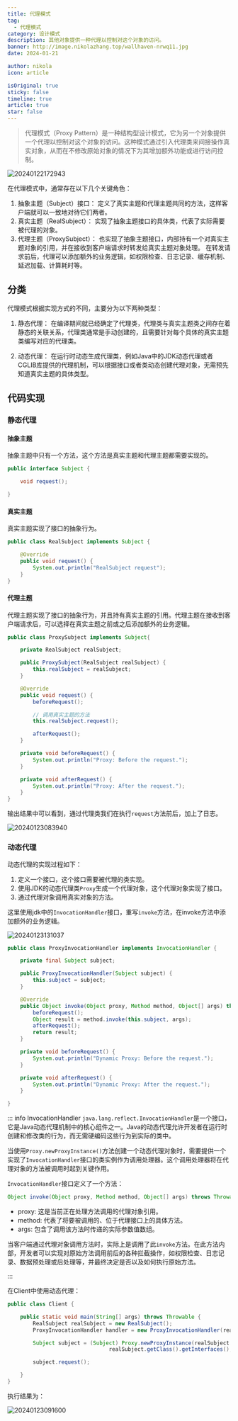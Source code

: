 ```yaml
---
title: 代理模式
tag:
  - 代理模式
category: 设计模式
description: 其他对象提供一种代理以控制对这个对象的访问。
banner: http://image.nikolazhang.top/wallhaven-nrwq11.jpg
date: 2024-01-21

author: nikola
icon: article

isOriginal: true
sticky: false
timeline: true
article: true
star: false
---
```


> 代理模式（Proxy Pattern）是一种结构型设计模式，它为另一个对象提供一个代理以控制对这个对象的访问。这种模式通过引入代理类来间接操作真实对象，从而在不修改原始对象的情况下为其增加额外功能或进行访问控制。

![20240122172943](https://raw.githubusercontent.com/NikolaZhang/image-blog/main/13-proxy/20240122172943.png)

在代理模式中，通常存在以下几个关键角色：

1. 抽象主题（Subject）接口：
定义了真实主题和代理主题共同的方法，这样客户端就可以一致地对待它们两者。
1. 真实主题（RealSubject）：
实现了抽象主题接口的具体类，代表了实际需要被代理的对象。
1. 代理主题（ProxySubject）：
也实现了抽象主题接口，内部持有一个对真实主题对象的引用，并在接收到客户端请求时转发给真实主题对象处理。
在转发请求前后，代理可以添加额外的业务逻辑，如权限检查、日志记录、缓存机制、延迟加载、计算耗时等。

## 分类

代理模式根据实现方式的不同，主要分为以下两种类型：

1. 静态代理：
在编译期间就已经确定了代理类，代理类与真实主题类之间存在着静态的关联关系，代理类通常是手动创建的，且需要针对每个具体的真实主题类编写对应的代理类。

2. 动态代理：
在运行时动态生成代理类，例如Java中的JDK动态代理或者CGLIB库提供的代理机制，可以根据接口或者类动态创建代理对象，无需预先知道真实主题的具体类型。

## 代码实现

### 静态代理

#### 抽象主题

抽象主题中只有一个方法，这个方法是真实主题和代理主题都需要实现的。

```java
public interface Subject {

    void request();

}
```

#### 真实主题

真实主题实现了接口的抽象行为。

```java
public class RealSubject implements Subject {

    @Override
    public void request() {
        System.out.println("RealSubject request");
    }
}
```

#### 代理主题

代理主题实现了接口的抽象行为，并且持有真实主题的引用。代理主题在接收到客户端请求后，可以选择在真实主题之前或之后添加额外的业务逻辑。

```java
public class ProxySubject implements Subject{

    private RealSubject realSubject;

    public ProxySubject(RealSubject realSubject) {
        this.realSubject = realSubject;
    }

    @Override
    public void request() {
        beforeRequest();

        // 调用真实主题的方法
        this.realSubject.request();

        afterRequest();
    }

    private void beforeRequest() {
        System.out.println("Proxy: Before the request.");
    }

    private void afterRequest() {
        System.out.println("Proxy: After the request.");
    }
}
```

输出结果中可以看到，通过代理类我们在执行`request`方法前后，加上了日志。

![20240123083940](https://raw.githubusercontent.com/NikolaZhang/image-blog/main/13-proxy/20240123083940.png)

### 动态代理

动态代理的实现过程如下：

1. 定义一个接口，这个接口需要被代理的类实现。
2. 使用JDK的动态代理类`Proxy`生成一个代理对象，这个代理对象实现了接口。
3. 通过代理对象调用真实对象的方法。

这里使用jdk中的`InvocationHandler`接口，重写`invoke`方法，在invoke方法中添加额外的业务逻辑。

![20240123131037](https://raw.githubusercontent.com/NikolaZhang/image-blog/main/13-proxy/20240123131037.png)

```java
public class ProxyInvocationHandler implements InvocationHandler {

    private final Subject subject;

    public ProxyInvocationHandler(Subject subject) {
        this.subject = subject;
    }

    @Override
    public Object invoke(Object proxy, Method method, Object[] args) throws Throwable {
        beforeRequest();
        Object result = method.invoke(this.subject, args);
        afterRequest();
        return result;
    }

    private void beforeRequest() {
        System.out.println("Dynamic Proxy: Before the request.");
    }

    private void afterRequest() {
        System.out.println("Dynamic Proxy: After the request.");
    }

}
```

::: info InvocationHandler
`java.lang.reflect.InvocationHandler`是一个接口，它是Java动态代理机制中的核心组件之一。Java的动态代理允许开发者在运行时创建和修改类的行为，而无需硬编码这些行为到实际的类中。

当使用`Proxy.newProxyInstance()`方法创建一个动态代理对象时，需要提供一个实现了`InvocationHandler`接口的类实例作为调用处理器。这个调用处理器将在代理对象的方法被调用时起到关键作用。

`InvocationHandler`接口定义了一个方法：

```java
Object invoke(Object proxy, Method method, Object[] args) throws Throwable;
```

- proxy: 这是当前正在处理方法调用的代理对象引用。
- method: 代表了将要被调用的、位于代理接口上的具体方法。
- args: 包含了调用该方法时传递的实际参数值数组。

当客户端通过代理对象调用方法时，实际上是调用了此`invoke`方法。在此方法内部，开发者可以实现对原始方法调用前后的各种拦截操作，如权限检查、日志记录、数据预处理或后处理等，并最终决定是否以及如何执行原始方法。

:::

在Client中使用动态代理：

```java
public class Client {

    public static void main(String[] args) throws Throwable {
        RealSubject realSubject = new RealSubject();
        ProxyInvocationHandler handler = new ProxyInvocationHandler(realSubject);

        Subject subject = (Subject) Proxy.newProxyInstance(realSubject.getClass().getClassLoader(), 
                                realSubject.getClass().getInterfaces(), handler);

        subject.request();

    }
}

```

执行结果为：

![20240123091600](https://raw.githubusercontent.com/NikolaZhang/image-blog/main/13-proxy/20240123091600.png)
